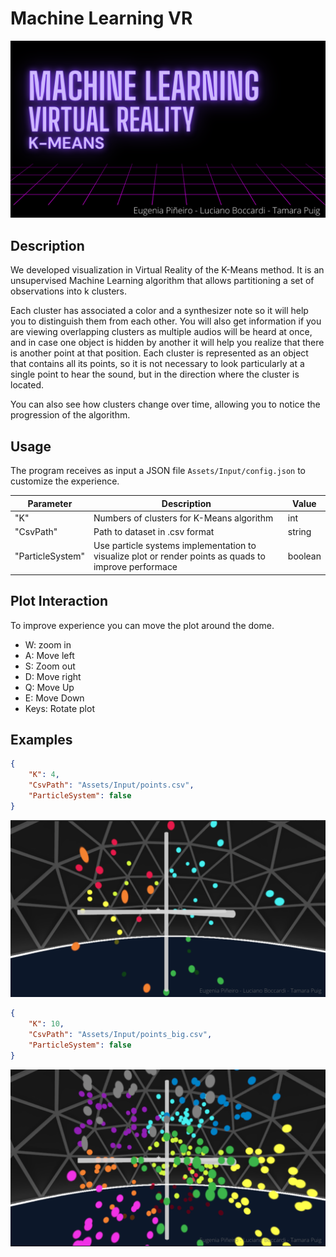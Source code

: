 # Machine Learning VR

![Autoencoder](./images/portada.png)

## Description
We developed visualization in Virtual Reality of the K-Means method. It is an unsupervised Machine Learning algorithm that allows partitioning a set of observations into k clusters.

Each cluster has associated a color and a synthesizer note so it will help you to distinguish them from each other. You will also get information if you are viewing overlapping clusters as multiple audios will be heard at once, and in case one object is hidden by another it will help you realize that there is another point at that position. Each cluster is represented as an object that contains all its points, so it is not necessary to look particularly at a single point to hear the sound, but in the direction where the cluster is located.

You can also see how clusters change over time, allowing you to notice the progression of the algorithm.

## Usage 

The program receives as input a JSON file `Assets/Input/config.json` to customize the experience.  

| Parameter | Description                    | Value|
| ------------- | ------------------------------ | ------------- |
|"K"     |  Numbers of clusters for K-Means algorithm | int |
|"CsvPath"     | Path to dataset in .csv format  | string |
|"ParticleSystem"   | Use particle systems implementation to visualize plot or render points as quads to improve performace | boolean | 



## Plot Interaction
To improve experience you can move the plot around the dome.

- W: zoom in
- A: Move left 
- S: Zoom out
- D: Move right
- Q: Move Up
- E: Move Down 
- Keys: Rotate plot 


## Examples 


```json
{
    "K": 4,
    "CsvPath": "Assets/Input/points.csv",
    "ParticleSystem": false
}
```
![Points](./images/points.png)

```json
{
    "K": 10,
    "CsvPath": "Assets/Input/points_big.csv",
    "ParticleSystem": false
}
```
![Points big example](./images/points_big.png)



